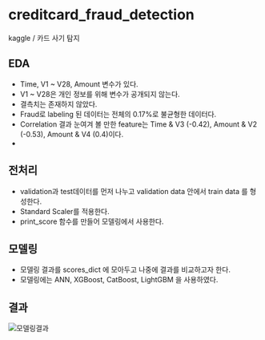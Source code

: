 # creditcard_fraud_detection
kaggle / 카드 사기 탐지

## EDA
- Time, V1 ~ V28, Amount 변수가 있다.
- V1 ~ V28은 개인 정보를 위해 변수가 공개되지 않는다.
- 결측치는 존재하지 않았다.
- Fraud로 labeling 된 데이터는 전체의 0.17%로 불균형한 데이터다.
- Correlation 결과 눈여겨 볼 만한 feature는 Time & V3 (-0.42), Amount & V2 (-0.53), Amount & V4 (0.4)이다.
- 
## 전처리
- validation과 test데이터를 먼저 나누고 validation data 안에서 train data 를 형성한다.
- Standard Scaler를 적용한다.
- print_score 함수를 만들어 모델링에서 사용한다.

## 모델링
- 모델링 결과를 scores_dict 에 모아두고 나중에 결과를 비교하고자 한다.
- 모델링에는 ANN, XGBoost, CatBoost, LightGBM 을 사용하였다.

## 결과
![모델링결과](https://user-images.githubusercontent.com/69780999/216016606-580594a1-4e23-4519-8509-28287eb33824.PNG)

